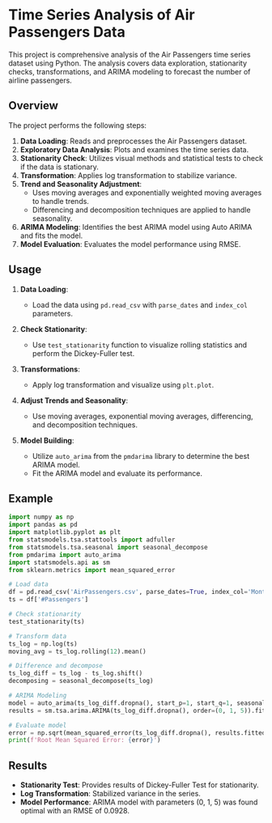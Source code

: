 # Time Series Analysis of Air Passengers Data

This project is comprehensive analysis of the Air Passengers time series dataset using Python. The analysis covers data exploration, stationarity checks, transformations, and ARIMA modeling to forecast the number of airline passengers.

## Overview

The project performs the following steps:

1. **Data Loading**: Reads and preprocesses the Air Passengers dataset.
2. **Exploratory Data Analysis**: Plots and examines the time series data.
3. **Stationarity Check**: Utilizes visual methods and statistical tests to check if the data is stationary.
4. **Transformation**: Applies log transformation to stabilize variance.
5. **Trend and Seasonality Adjustment**:
   - Uses moving averages and exponentially weighted moving averages to handle trends.
   - Differencing and decomposition techniques are applied to handle seasonality.
6. **ARIMA Modeling**: Identifies the best ARIMA model using Auto ARIMA and fits the model.
7. **Model Evaluation**: Evaluates the model performance using RMSE.

## Usage

1. **Data Loading**:
   - Load the data using `pd.read_csv` with `parse_dates` and `index_col` parameters.

2. **Check Stationarity**:
   - Use `test_stationarity` function to visualize rolling statistics and perform the Dickey-Fuller test.

3. **Transformations**:
   - Apply log transformation and visualize using `plt.plot`.

4. **Adjust Trends and Seasonality**:
   - Use moving averages, exponential moving averages, differencing, and decomposition techniques.

5. **Model Building**:
   - Utilize `auto_arima` from the `pmdarima` library to determine the best ARIMA model.
   - Fit the ARIMA model and evaluate its performance.

## Example

```python
import numpy as np
import pandas as pd
import matplotlib.pyplot as plt
from statsmodels.tsa.stattools import adfuller
from statsmodels.tsa.seasonal import seasonal_decompose
from pmdarima import auto_arima
import statsmodels.api as sm
from sklearn.metrics import mean_squared_error

# Load data
df = pd.read_csv('AirPassengers.csv', parse_dates=True, index_col='Month')
ts = df['#Passengers']

# Check stationarity
test_stationarity(ts)

# Transform data
ts_log = np.log(ts)
moving_avg = ts_log.rolling(12).mean()

# Difference and decompose
ts_log_diff = ts_log - ts_log.shift()
decomposing = seasonal_decompose(ts_log)

# ARIMA Modeling
model = auto_arima(ts_log_diff.dropna(), start_p=1, start_q=1, seasonal=False, trace=True)
results = sm.tsa.arima.ARIMA(ts_log_diff.dropna(), order=(0, 1, 5)).fit()

# Evaluate model
error = np.sqrt(mean_squared_error(ts_log_diff.dropna(), results.fittedvalues))
print(f'Root Mean Squared Error: {error}')
```

## Results

- **Stationarity Test**: Provides results of Dickey-Fuller Test for stationarity.
- **Log Transformation**: Stabilized variance in the series.
- **Model Performance**: ARIMA model with parameters (0, 1, 5) was found optimal with an RMSE of 0.0928.
